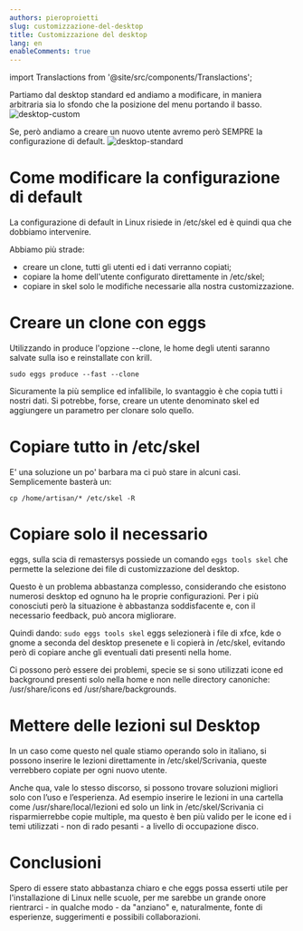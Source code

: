 ```yaml
---
authors: pieroproietti
slug: customizzazione-del-desktop
title: Customizzazione del desktop
lang: en
enableComments: true
---
```

import Translactions from '@site/src/components/Translactions';

<Translactions />

Partiamo dal desktop standard ed andiamo a modificare, in maniera arbitraria sia lo sfondo che la posizione del menu portando il basso.
![desktop-custom](/images/matteo-customizzazione.png)


Se, però andiamo a creare un nuovo utente avremo però SEMPRE la configurazione di default.
![desktop-standard](/images/matteo-standard.png)

# Come modificare la configurazione di default

La configurazione di default in Linux risiede in /etc/skel ed è quindi qua che dobbiamo intervenire.

Abbiamo più strade:
* creare un clone, tutti gli utenti ed i dati verranno copiati; 
* copiare la home dell'utente configurato direttamente in /etc/skel;
* copiare in skel solo le modifiche necessarie alla nostra customizzazione.

# Creare un clone con eggs
Utilizzando in produce l'opzione --clone, le home degli utenti saranno salvate sulla iso e reinstallate con krill.
```
sudo eggs produce --fast --clone
```
Sicuramente la più semplice ed infallibile, lo svantaggio è che copia tutti i nostri dati. Si potrebbe, forse, creare un utente denominato skel ed aggiungere un parametro per clonare solo quello.

# Copiare tutto in /etc/skel
E' una soluzione un po' barbara ma ci può stare in alcuni casi. Semplicemente basterà un:
```
cp /home/artisan/* /etc/skel -R
```

# Copiare solo il necessario
eggs, sulla scia di remastersys possiede un comando ```eggs tools skel``` che permette la selezione dei file di customizzazione del desktop.

Questo è un problema abbastanza complesso, considerando che esistono numerosi desktop ed ognuno ha le proprie configurazioni. Per i più conosciuti però la situazione è abbastanza soddisfacente e, con il necessario feedback, può ancora migliorare.

Quindi dando: ```sudo eggs tools skel``` eggs selezionerà i file di xfce, kde o gnome a seconda del desktop presenete e li copierà in /etc/skel, evitando però  di copiare anche gli eventuali dati presenti nella home.

Ci possono però essere dei problemi, specie se si sono utilizzati icone ed background presenti solo nella home e non nelle directory canoniche: /usr/share/icons ed /usr/share/backgrounds.

# Mettere delle lezioni sul Desktop
In un caso come questo nel quale stiamo operando solo in italiano, si possono inserire le lezioni direttamente in /etc/skel/Scrivania, queste verrebbero copiate per ogni nuovo utente.

Anche qua, vale lo stesso discorso, si possono trovare soluzioni migliori solo con l’uso e l’esperienza. Ad esempio inserire le lezioni in una cartella come /usr/share/local/lezioni ed solo un link in /etc/skel/Scrivania ci risparmierrebbe copie multiple, ma questo è ben più valido per le icone ed i temi utilizzati - non di rado pesanti - a livello di occupazione disco.

# Conclusioni
Spero di essere stato abbastanza chiaro e che eggs possa esserti utile per l'installazione di Linux nelle scuole, per me sarebbe un grande onore rientrarci - in qualche modo - da "anziano" e, naturalmente, fonte di esperienze, suggerimenti e possibili collaborazioni.
